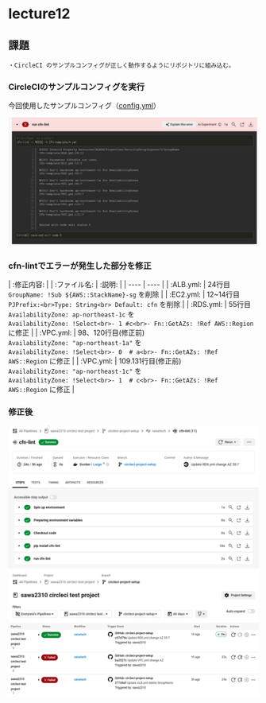 # lecture12

## 課題
    ・CircleCI のサンプルコンフィグが正しく動作するようにリポジトリに組み込む。

### CircleCIのサンプルコンフィグを実行

今回使用したサンプルコンフィグ（[config.yml](https://github.com/MasatoshiMizumoto/raisetech_documents/blob/main/aws/samples/circleci/config.yml)）

![cfn-lint](img/img-lecture12/cfn-lint.png)

### cfn-lintでエラーが発生した部分を修正

|  :修正内容:  |
|  :ファイル名:  |  :説明:  |
| ---- | ---- |
|  :ALB.yml:  |  24行目<br>`GroupName: !Sub ${AWS::StackName}-sg` を削除  |
|  :EC2.yml:  |  12~14行目<br>`PJPrefix:<br>Type: String<br> Default: cfn` を削除  |
|  :RDS.yml:  |  55行目<br>`AvailabilityZone: ap-northeast-1c` を<br>`AvailabilityZone: !Select<br>- 1 #c<br>- Fn::GetAZs: !Ref AWS::Region` に修正  |
|  :VPC.yml:  |  98、120行目(修正前)<br>`AvailabilityZone: "ap-northeast-1a"` を<br>`AvailabilityZone: !Select<br>- 0  # a<br>- Fn::GetAZs: !Ref AWS::Region` に修正  |
|  :VPC.yml:  |  109.131行目(修正前)<br>`AvailabilityZone: "ap-northeast-1c"` を<br>`AvailabilityZone: !Select<br>- 1  # c<br>- Fn::GetAZs: !Ref AWS::Region` に修正  |

### 修正後
![cfn-lint-success](img/img-lecture12/cfn-lint-success.png)
![CircleCi-success](img/img-lecture12/CircleCI-success.png)

